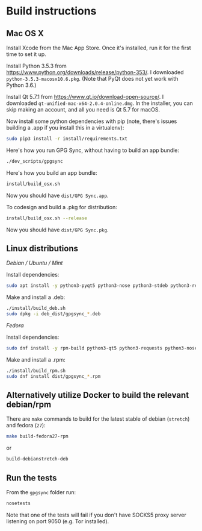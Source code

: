 # Build instructions

## Mac OS X

Install Xcode from the Mac App Store. Once it's installed, run it for the first time to set it up.

Install Python 3.5.3 from https://www.python.org/downloads/release/python-353/. I downloaded `python-3.5.3-macosx10.6.pkg`. (Note that PyQt does not yet work with Python 3.6.)

Install Qt 5.7.1 from https://www.qt.io/download-open-source/. I downloaded `qt-unified-mac-x64-2.0.4-online.dmg`. In the installer, you can skip making an account, and all you need is Qt 5.7 for macOS.

Now install some python dependencies with pip (note, there's issues building a .app if you install this in a virtualenv):

```sh
sudo pip3 install -r install/requirements.txt
```

Here's how you run GPG Sync, without having to build an app bundle:

```sh
./dev_scripts/gpgsync
```

Here's how you build an app bundle:

```sh
install/build_osx.sh
```

Now you should have `dist/GPG Sync.app`.

To codesign and build a .pkg for distribution:

```sh
install/build_osx.sh --release
```

Now you should have `dist/GPG Sync.pkg`.

## Linux distributions

*Debian / Ubuntu / Mint*

Install dependencies:

```sh
sudo apt install -y python3-pyqt5 python3-nose python3-stdeb python3-requests python3-socks python3-packaging python3-dateutil gnupg2
```

Make and install a .deb:

```sh
./install/build_deb.sh
sudo dpkg -i deb_dist/gpgsync_*.deb
```

*Fedora*

Install dependencies:

```sh
sudo dnf install -y rpm-build python3-qt5 python3-requests python3-nose python3-packaging python3-dateutil gnupg2
```

Make and install a .rpm:

```sh
./install/build_rpm.sh
sudo dnf install dist/gpgsync_*.rpm
```

## Alternatively utilize Docker to build the relevant debian/rpm

There are `make` commands to build for the latest stable of debian (`stretch`)
and fedora (`27`):

```sh
make build-fedora27-rpm
```

or

```sh
build-debianstretch-deb
```

## Run the tests

From the `gpgsync` folder run:

```sh
nosetests
```

Note that one of the tests will fail if you don't have SOCKS5 proxy server listening on port 9050 (e.g. Tor installed).
